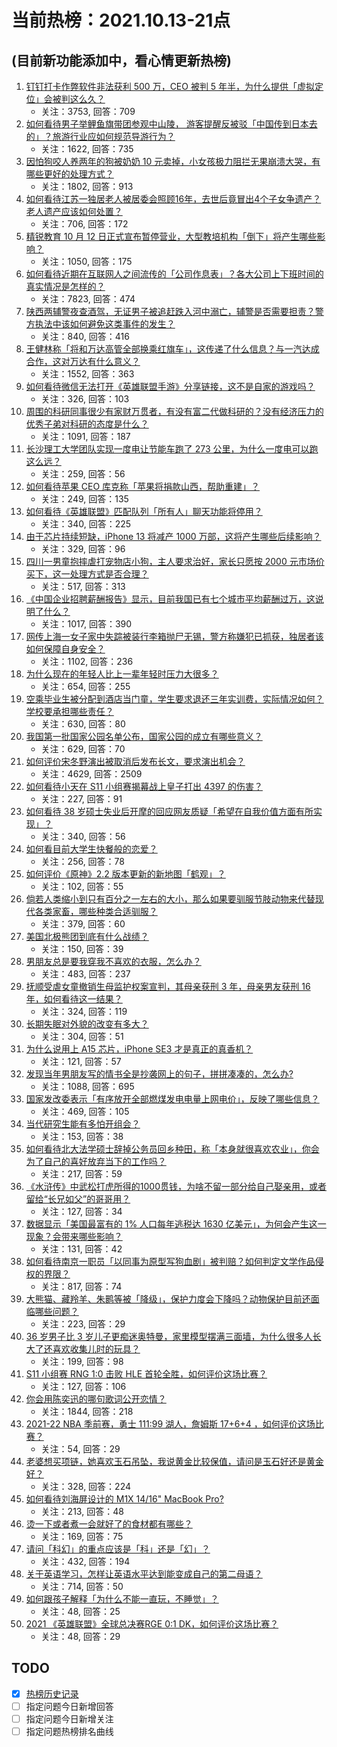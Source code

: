 # 当前热榜：2021.10.13-21点
## (目前新功能添加中，看心情更新热榜)
1. [钉钉打卡作弊软件非法获利 500 万，CEO 被判 5 年半，为什么提供「虚拟定位」会被判这么久？](https://www.zhihu.com/question/491806902)
    * 关注：3753, 回答：709
2. [如何看待男子举鲤鱼旗带团参观中山陵， 游客提醒反被驳「中国传到日本去的」？旅游行业应如何规范导游行为？](https://www.zhihu.com/question/492098947)
    * 关注：1622, 回答：735
3. [因怕狗咬人养两年的狗被奶奶 10 元卖掉，小女孩极力阻拦无果崩溃大哭，有哪些更好的处理方式？](https://www.zhihu.com/question/491923610)
    * 关注：1802, 回答：913
4. [如何看待江苏一独居老人被居委会照顾16年，去世后竟冒出4个子女争遗产？老人遗产应该如何处置？](https://www.zhihu.com/question/491708119)
    * 关注：706, 回答：172
5. [精锐教育 10 月 12 日正式宣布暂停营业，大型教培机构「倒下」将产生哪些影响？](https://www.zhihu.com/question/491916898)
    * 关注：1050, 回答：175
6. [如何看待近期在互联网人之间流传的「公司作息表」？各大公司上下班时间的真实情况是怎样的？](https://www.zhihu.com/question/491803439)
    * 关注：7823, 回答：474
7. [陕西两辅警夜查酒驾，无证男子被追赶跌入河中溺亡，辅警是否需要担责？警方执法中该如何避免这类事件的发生？](https://www.zhihu.com/question/491969221)
    * 关注：840, 回答：416
8. [王健林称「将和万达高管全部换乘红旗车」，这传递了什么信息？与一汽达成合作，这对万达有什么意义？](https://www.zhihu.com/question/491796928)
    * 关注：1552, 回答：363
9. [如何看待微信无法打开《英雄联盟手游》分享链接，这不是自家的游戏吗？](https://www.zhihu.com/question/492079445)
    * 关注：326, 回答：103
10. [周围的科研同事很少有家财万贯者，有没有富二代做科研的？没有经济压力的优秀子弟对科研的态度是什么？](https://www.zhihu.com/question/488072170)
    * 关注：1091, 回答：187
11. [长沙理工大学团队实现一度电让节能车跑了 273 公里，为什么一度电可以跑这么远？](https://www.zhihu.com/question/491690490)
    * 关注：259, 回答：56
12. [如何看待苹果 CEO 库克称「苹果将捐款山西，帮助重建」？](https://www.zhihu.com/question/492119278)
    * 关注：249, 回答：135
13. [如何看待《英雄联盟》匹配队列「所有人」聊天功能将停用？](https://www.zhihu.com/question/492045862)
    * 关注：340, 回答：225
14. [由于芯片持续短缺，iPhone 13 将减产 1000 万部，这将产生哪些后续影响？](https://www.zhihu.com/question/492096881)
    * 关注：329, 回答：96
15. [四川一男童抱摔虐打宠物店小狗，主人要求治好，家长只愿按 2000 元市场价买下，这一处理方式是否合理？](https://www.zhihu.com/question/492093303)
    * 关注：517, 回答：313
16. [《中国企业招聘薪酬报告》显示，目前我国已有七个城市平均薪酬过万，这说明了什么？](https://www.zhihu.com/question/491919558)
    * 关注：1017, 回答：390
17. [网传上海一女子家中失踪被装行李箱抛尸无锡，警方称嫌犯已抓获，独居者该如何保障自身安全？](https://www.zhihu.com/question/492129129)
    * 关注：1102, 回答：236
18. [为什么现在的年轻人比上一辈年轻时压力大很多？](https://www.zhihu.com/question/491692277)
    * 关注：654, 回答：255
19. [空乘毕业生被分配到酒店当门童，学生要求退还三年实训费，实际情况如何？学校要承担哪些责任？](https://www.zhihu.com/question/491979817)
    * 关注：630, 回答：80
20. [我国第一批国家公园名单公布，国家公园的成立有哪些意义？](https://www.zhihu.com/question/463405165)
    * 关注：629, 回答：70
21. [如何评价宋冬野演出被取消后发布长文，要求演出机会？](https://www.zhihu.com/question/491864737)
    * 关注：4629, 回答：2509
22. [如何看待小天在 S11 小组赛揭幕战上皇子打出 4397 的伤害？](https://www.zhihu.com/question/491819560)
    * 关注：227, 回答：91
23. [如何看待 38 岁硕士失业后开摩的回应网友质疑「希望在自我价值方面有所实现」？](https://www.zhihu.com/question/492109017)
    * 关注：340, 回答：56
24. [如何看目前大学生快餐般的恋爱？](https://www.zhihu.com/question/307935934)
    * 关注：256, 回答：78
25. [如何评价《原神》2.2 版本更新的新地图「鹤观」？](https://www.zhihu.com/question/492122253)
    * 关注：102, 回答：55
26. [倘若人类缩小到只有百分之一左右的大小，那么如果要驯服节肢动物来代替现代各类家畜，哪些种类合适驯服？](https://www.zhihu.com/question/491518103)
    * 关注：379, 回答：60
27. [美国北极熊团到底有什么战绩？](https://www.zhihu.com/question/490211926)
    * 关注：150, 回答：39
28. [男朋友总是要我穿我不喜欢的衣服，怎么办？](https://www.zhihu.com/question/490597882)
    * 关注：483, 回答：237
29. [抚顺受虐女童撤销生母监护权案宣判，其母亲获刑 3 年，母亲男友获刑 16 年，如何看待这一结果？](https://www.zhihu.com/question/491847668)
    * 关注：324, 回答：119
30. [长期失眠对外貌的改变有多大？](https://www.zhihu.com/question/491461575)
    * 关注：304, 回答：51
31. [为什么说用上 A15 芯片，iPhone SE3 才是真正的真香机？](https://www.zhihu.com/question/491701215)
    * 关注：121, 回答：57
32. [发现当年男朋友写的情书全是抄袭网上的句子，拼拼凑凑的，怎么办?](https://www.zhihu.com/question/491406458)
    * 关注：1088, 回答：695
33. [国家发改委表示「有序放开全部燃煤发电电量上网电价」，反映了哪些信息？](https://www.zhihu.com/question/491901818)
    * 关注：469, 回答：105
34. [当代研究生能有多怕开组会？](https://www.zhihu.com/question/462787789)
    * 关注：153, 回答：38
35. [如何看待北大法学硕士辞掉公务员回乡种田，称「本身就很喜欢农业」，你会为了自己的喜好放弃当下的工作吗？](https://www.zhihu.com/question/492143323)
    * 关注：217, 回答：59
36. [《水浒传》中武松打虎所得的1000贯钱，为啥不留一部分给自己娶亲用，或者留给“长兄如父”的哥哥用？](https://www.zhihu.com/question/491227164)
    * 关注：127, 回答：34
37. [数据显示「美国最富有的 1% 人口每年逃税达 1630 亿美元」，为何会产生这一现象？会带来哪些影响？](https://www.zhihu.com/question/491911918)
    * 关注：131, 回答：42
38. [如何看待南京一职员「以同事为原型写狗血剧」被判赔？如何判定文学作品侵权的界限？](https://www.zhihu.com/question/491914815)
    * 关注：817, 回答：74
39. [大熊猫、藏羚羊、朱鹮等被「降级」，保护力度会下降吗？动物保护目前还面临哪些问题？](https://www.zhihu.com/question/491908573)
    * 关注：223, 回答：29
40. [36 岁男子比 3 岁儿子更痴迷奥特曼，家里模型摆满三面墙，为什么很多人长大了还喜欢收集儿时的玩具？](https://www.zhihu.com/question/491905174)
    * 关注：199, 回答：98
41. [S11 小组赛 RNG 1:0 击败 HLE 首轮全胜，如何评价这场比赛？](https://www.zhihu.com/question/492199544)
    * 关注：127, 回答：106
42. [你会用陈奕迅的哪句歌词公开恋情？](https://www.zhihu.com/question/318733576)
    * 关注：1844, 回答：218
43. [2021-22 NBA 季前赛，勇士 111:99 湖人，詹姆斯 17+6+4 ，如何评价这场比赛？](https://www.zhihu.com/question/492134965)
    * 关注：54, 回答：29
44. [老婆想买项链，她喜欢玉石吊坠，我说黄金比较保值，请问是玉石好还是黄金好？](https://www.zhihu.com/question/491106069)
    * 关注：328, 回答：224
45. [如何看待刘海屏设计的 M1X 14/16" MacBook Pro?](https://www.zhihu.com/question/491845123)
    * 关注：213, 回答：48
46. [烫一下或者煮一会就好了的食材都有哪些？](https://www.zhihu.com/question/491311020)
    * 关注：169, 回答：75
47. [请问「科幻」的重点应该是「科」还是「幻」？](https://www.zhihu.com/question/394718673)
    * 关注：432, 回答：194
48. [关于英语学习，怎样让英语水平达到能变成自己的第二母语？](https://www.zhihu.com/question/466102321)
    * 关注：714, 回答：50
49. [如何跟孩子解释「为什么不能一直玩，不睡觉」？](https://www.zhihu.com/question/487505793)
    * 关注：48, 回答：25
50. [2021 《英雄联盟》全球总决赛RGE 0:1 DK，如何评价这场比赛？](https://www.zhihu.com/question/492014419)
    * 关注：48, 回答：29
## TODO
* [x] [热榜历史记录](hot_history/AllHot.md)
* [ ] 指定问题今日新增回答
* [ ] 指定问题今日新增关注
* [ ] 指定问题热榜排名曲线

